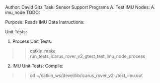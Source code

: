 Author: David Gitz
Task: Sensor
Support Programs
A. Test IMU
Nodes:
A. imu_node
TODO:
 
Purpose:
Reads IMU Data
Instructions:


Unit Tests:
1.  Process Unit Tests:
  >>catkin_make run_tests_icarus_rover_v2_gtest_test_imu_node_process
2.  IMU Unit Tests:
  Compile: 
  >>cd ~/catkin_ws/devel/lib/icarus_rover_v2
  >>./test_imu.out


